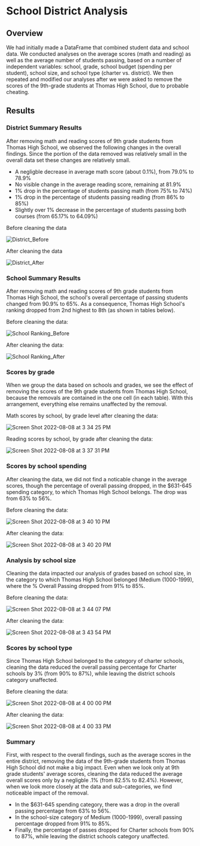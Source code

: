 # School District Analysis

## Overview

We had initially made a DataFrame that combined student data and school data. We conducted analyses on the average scores (math and reading) as well as the average number of students passing, based on a number of independent variables: school, grade, school budget (spending per student), school size, and school type (charter vs. district). We then repeated and modified our analyses after we were asked to remove the scores of the 9th-grade students at Thomas High School, due to probable cheating.

## Results

### District Summary Results

After removing math and reading scores of 9th grade students from Thomas High School, we observed the following changes in the overall findings. Since the portion of the data removed was relatively small in the overall data set these changes are relatively small. 

- A negligble decrease in average math score (about 0.1%), from 79.0% to 78.9%
- No visible change in the average reading score, remaining at 81.9%
- 1% drop in the percentage of students passing math (from 75% to 74%)
- 1% drop in the percentage of students passing reading (from 86% to 85%)
- Slightly over 1% decrease in the percentage of students passing both courses (from 65.17% to  64.09%)

Before cleaning the data

![District_Before](https://user-images.githubusercontent.com/105169537/183493205-6aa1ffd2-c2ad-457d-9f1e-6c1f6b4ffbe1.png)

After cleaning the data

![District_After](https://user-images.githubusercontent.com/105169537/183493227-c29cae73-4810-48a3-846c-681cbff52439.png)

### School Summary Results

After removing math and reading scores of 9th grade students from Thomas High School, the school's overall percentage of passing students changed from 90.9% to 65%. As a consequence, Thomas High School's ranking dropped from 2nd highest to 8th (as shown in tables below).

Before cleaning the data:

![School Ranking_Before](https://user-images.githubusercontent.com/105169537/183497052-9af71765-00d4-4729-81f0-87cfe71476bd.png)

After cleaning the data:

![School Ranking_After](https://user-images.githubusercontent.com/105169537/183497068-33a2340f-9ba4-4329-b695-0c11b412c35e.png)

### Scores by grade

When we group the data based on schools and grades, we see the effect of removing the scores of the 9th grade students from Thomas High School, because the removals are contained in the one cell (in each table). With this arrangement, everything else remains unaffected by the removal.

Math scores by school, by grade level after cleaning the data:

![Screen Shot 2022-08-08 at 3 34 25 PM](https://user-images.githubusercontent.com/105169537/183500395-cd03cb0c-c3ab-4dd7-b837-fccf94ab16c1.png)

Reading scores by school, by grade after cleaning the data:

![Screen Shot 2022-08-08 at 3 37 31 PM](https://user-images.githubusercontent.com/105169537/183500419-5791f8db-f41f-462b-a909-513dfa366e6e.png)

### Scores by school spending

After cleaning the data, we did not find a noticable change in the average scores, though the percentage of overall passing dropped, in the $631-645 spending category, to which Thomas High School belongs. The drop was from 63% to 56%.

Before cleaning the data:

![Screen Shot 2022-08-08 at 3 40 10 PM](https://user-images.githubusercontent.com/105169537/183500855-d4510f77-42ce-431e-a392-5b2fa8a44c94.png)

After cleaning the data:

![Screen Shot 2022-08-08 at 3 40 20 PM](https://user-images.githubusercontent.com/105169537/183500862-b4164dfc-ad49-45d3-8e2c-6ec03327bdb3.png)

### Analysis by school size

Cleaning the data impacted our analysis of grades based on school size, in the category to which Thomas High School belonged (Medium (1000-1999), where the % Overall Passing dropped from 91% to 85%.

Before cleaning the data:

![Screen Shot 2022-08-08 at 3 44 07 PM](https://user-images.githubusercontent.com/105169537/183503565-599d070a-c7e9-44de-b985-de8d4e967f0f.png)

After cleaning the data: 

![Screen Shot 2022-08-08 at 3 43 54 PM](https://user-images.githubusercontent.com/105169537/183503583-57324002-2821-4911-a786-52fea804eafa.png)

### Scores by school type

Since Thomas High School belonged to the category of charter schools, cleaning the data reduced the overall passing percentage for Charter schools by 3% (from 90% to 87%), while leaving the district schools category unaffected.

Before cleaning the data:

![Screen Shot 2022-08-08 at 4 00 00 PM](https://user-images.githubusercontent.com/105169537/183511093-066ed79f-f590-46f7-955e-c40e65337053.png)

After cleaning the data:

![Screen Shot 2022-08-08 at 4 00 33 PM](https://user-images.githubusercontent.com/105169537/183511120-89363bfc-8bdc-46af-ac8f-dac715b304d1.png)

### Summary 

First, with respect to the overall findings, such as the average scores in the entire district, removing the data of the 9th-grade students from Thomas High School did not make a big impact. Even when we look only at 9th grade students' average scores, cleaning the data reduced the average overall scores only by a negligble .1% (from 82.5% to 82.4%). However, when we look more closely at the data and sub-categories, we find noticeable impact of the removal. 
- In the $631-645 spending category, there was a drop in the overall passing percentage from 63% to 56%. 
- In the school-size category of Medium (1000-1999), overall passing percentage dropped from 91% to 85%. 
- Finally, the percentage of passes dropped for Charter schools from 90% to 87%, while leaving the district schools category unaffected. 
